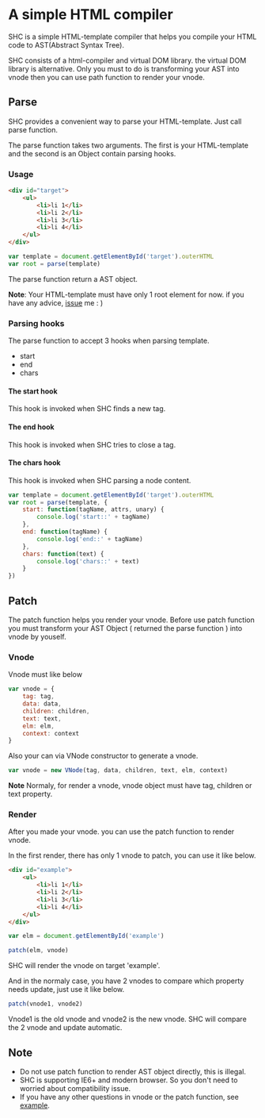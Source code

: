 # A simple HTML compiler
SHC is a simple HTML-template compiler that helps you compile your HTML code to AST(Abstract Syntax Tree).

SHC consists of a html-compiler and virtual DOM library. the virtual DOM library is alternative. Only you must to do is transforming your AST into vnode then you can use path function
to render your vnode.

## Parse
SHC provides a convenient way to parse your HTML-template. Just call parse function.

The parse function takes two arguments. The first is your HTML-template and the second is an Object contain parsing hooks.

### Usage

``` html
<div id="target">
    <ul>
        <li>li 1</li>
        <li>li 2</li>
        <li>li 3</li>
        <li>li 4</li>
    </ul> 
</div>
```

``` javaScript
var template = document.getElementById('target').outerHTML
var root = parse(template)
```

The parse function return a AST object. 

**Note**: Your HTML-template must have only 1 root element for now. if you have any advice, [issue](https://github.com/hnzhangyang/SHC/issues) me : )

### Parsing hooks
The parse function to accept 3 hooks when parsing template. 
 - start
 - end 
 - chars

#### The start hook
This hook is invoked when SHC finds a new tag.

#### The end hook
This hook is invoked when SHC tries to close a tag.

#### The chars hook
This hook is invoked when SHC parsing a node content.

``` javaScript
var template = document.getElementById('target').outerHTML
var root = parse(template, {
    start: function(tagName, attrs, unary) {
        console.log('start::' + tagName)
    },
    end: function(tagName) {
        console.log('end::' + tagName)
    },
    chars: function(text) {
        console.log('chars::' + text)
    }
})
```

## Patch
The patch function helps you render your vnode. Before use patch function you must transform your AST Object ( returned the parse function ) into vnode by youself.

### Vnode
Vnode must like below

``` javaScript
var vnode = {
    tag: tag,
    data: data,
    children: children,
    text: text,
    elm: elm,
    context: context
}
```
Also your can via VNode constructor to generate a vnode.

``` javaScript
var vnode = new VNode(tag, data, children, text, elm, context)
```
**Note** Normaly, for render a vnode, vnode object must have tag, children or text property. 

### Render
After you made your vnode. you can use the patch function to render vnode.

In the first render, there has only 1 vnode to patch, you can use it like below.

``` html
<div id="example">
    <ul>
        <li>li 1</li>
        <li>li 2</li>
        <li>li 3</li>
        <li>li 4</li>
    </ul>
</div>
```

``` javaScript
var elm = document.getElementById('example')

patch(elm, vnode)
```

SHC will render the vnode on target 'example'.

And in the normaly case, you have 2 vnodes to compare which property needs update, just use it like below.

``` javaScript
patch(vnode1, vnode2)
```
Vnode1 is the old vnode and vnode2 is the new vnode. SHC will compare the 2 vnode and update automatic.


## Note
- Do not use patch function to render AST object directly, this is illegal. 
- SHC is supporting IE6+ and modern browser. So you don't need to worried about compatibility issue.
- If you have any other questions in vnode or the patch function, see [example](https://github.com/hnzhangyang/SHC/tree/master/example).
